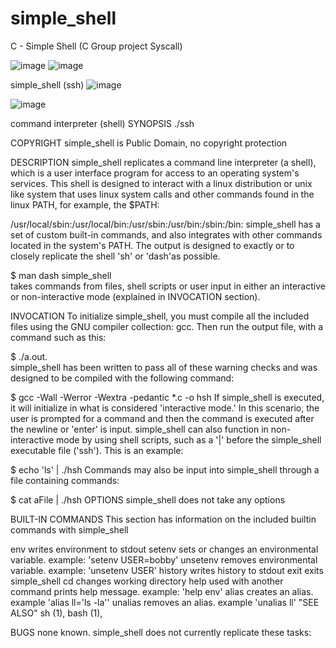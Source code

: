 # simple_shell
C - Simple Shell  (C Group project Syscall)

![image](https://github.com/Michafolab/simple_shell/assets/117805721/0a48d5e2-1b9b-4f23-8428-fa429a2c7c36) ![image](https://github.com/Michafolab/simple_shell/assets/117805721/34606566-3b0d-4d32-a7e2-fbf368dbf801)



simple_shell (ssh)
![image](https://github.com/Michafolab/simple_shell/assets/117805721/f9b57632-a106-4d1b-840d-b8b0c8385de6)


![image](https://github.com/Michafolab/simple_shell/assets/117805721/508a74af-ea51-4b4d-a1c8-505cf9af4254)


command interpreter (shell)
SYNOPSIS
./ssh


COPYRIGHT
simple_shell is Public Domain, no copyright protection


DESCRIPTION
simple_shell replicates a command line interpreter (a shell), which is a user interface program for access to an operating system's services. This shell is designed to interact with a linux distribution or unix like system that uses linux system calls and other commands found in the linux PATH, for example, the $PATH:

/usr/local/sbin:/usr/local/bin:/usr/sbin:/usr/bin:/sbin:/bin:
simple_shell has a set of custom built-in commands, and also integrates with other commands located in the system's PATH. The output is designed to exactly or to closely replicate the shell 'sh' or 'dash'as possible.


$ man dash
  simple_shell \
takes commands from files, shell scripts or user input in either an interactive or non-interactive mode (explained in INVOCATION section).


INVOCATION
To initialize simple_shell, you must compile all the included files using the GNU compiler collection: gcc. Then run the output file, with a command such as this:

$ ./a.out.  
simple_shell has been written to pass all of these warning checks and was designed to be compiled with the following command:

 $ gcc -Wall -Werror -Wextra -pedantic *.c -o hsh
If simple_shell is executed, it will initialize in what is considered 'interactive mode.' In this scenario, the user is prompted for a command and then the command is executed after the newline or 'enter' is input. simple_shell can also function in non-interactive mode by using shell scripts, such as a '|' before the simple_shell executable file ('ssh'). This is an example:

 $ echo 'ls' | ./hsh
Commands may also be input into simple_shell through a file containing commands:

 $ cat aFile | ./hsh
OPTIONS
simple_shell does not take any options

BUILT-IN COMMANDS
This section has information on the included builtin commands with simple_shell

env
writes environment to stdout
setenv
sets or changes an environmental variable. example: 'setenv USER=bobby'
unsetenv
removes environmental variable. example: 'unsetenv USER'
history
writes history to stdout
exit
exits simple_shell
cd
changes working directory
help
used with another command prints help message. example: 'help env'
alias
creates an alias. example 'alias ll='ls -la''
unalias
removes an alias. example 'unalias ll'
"SEE ALSO"
sh (1), bash (1),

BUGS
none known. simple_shell does not currently replicate these tasks:
